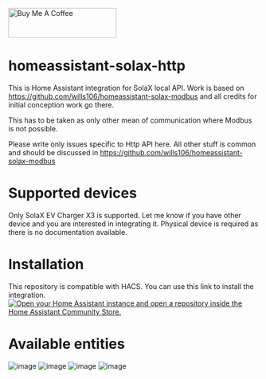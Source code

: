<a href="https://www.buymeacoffee.com/qG6DdXgzah" target="_blank"><img src="https://cdn.buymeacoffee.com/buttons/v2/default-blue.png" alt="Buy Me A Coffee" style="height: 60px !important;width: 217px !important;" ></a>
# homeassistant-solax-http
This is Home Assistant integration for SolaX local API.
Work is based on https://github.com/wills106/homeassistant-solax-modbus and all credits for initial conception work go there.

This has to be taken as only other mean of communication where Modbus is not possible.

Please write only issues specific to Http API here.
All other stuff is common and should be discussed in https://github.com/wills106/homeassistant-solax-modbus

# Supported devices
Only SolaX EV Charger X3 is supported.
Let me know if you have other device and you are interested in integrating it. Physical device is required as there is no documentation available.

# Installation
This repository is compatible with HACS. You can use this link to install the integration.
[![Open your Home Assistant instance and open a repository inside the Home Assistant Community Store.](https://my.home-assistant.io/badges/hacs_repository.svg)](https://my.home-assistant.io/redirect/hacs_repository/?owner=PatrikTrestik&repository=homeassistant-solax-http&category=integration)

# Available entities
![image](https://github.com/PatrikTrestik/homeassistant-solax-http/assets/17616747/e7faad55-d647-4736-93a3-8fc22917d20c)
![image](https://github.com/PatrikTrestik/homeassistant-solax-http/assets/17616747/299655fc-cb52-41d0-97d4-0ff0c9a103af)
![image](https://github.com/PatrikTrestik/homeassistant-solax-http/assets/17616747/2bad6d88-91ca-4656-aea1-4bf53a12fa38)
![image](https://github.com/PatrikTrestik/homeassistant-solax-http/assets/17616747/659b9fff-2898-4cb8-a911-38eaa7261fe0)


